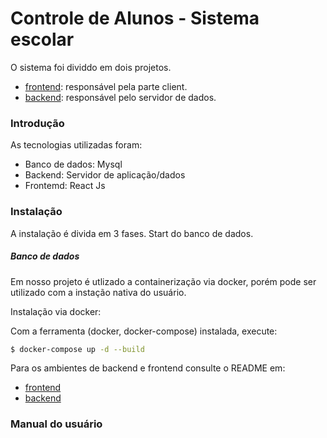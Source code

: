 # Controle de Alunos - Sistema escolar


O sistema foi dividdo em dois projetos.
- [frontend](https://github.com/adilson-ams/escolar/tree/main/escolar-frontend "frontend"): responsável pela parte client.
- [backend](https://github.com/adilson-ams/escolar/tree/main/escolar-backend "backend"): responsável pelo servidor de dados.

### Introdução

As tecnologias utilizadas foram:
- Banco de dados: Mysql
- Backend: Servidor de aplicação/dados
- Frontemd: React Js

### Instalação

A instalação é divida em 3 fases. Start do banco de dados. 


##### Banco de dados
Em nosso projeto é utlizado a containerização via docker, porém pode ser utilizado com a instação nativa do usuário.

Instalação via docker:

Com a ferramenta (docker, docker-compose) instalada, execute:

```sh
$ docker-compose up -d --build
```

Para os ambientes de backend e frontend consulte o README em:

- [frontend](https://github.com/adilson-ams/escolar/tree/main/escolar-frontend "frontend")
- [backend](https://github.com/adilson-ams/escolar/tree/main/escolar-backend "backend")


### Manual do usuário
